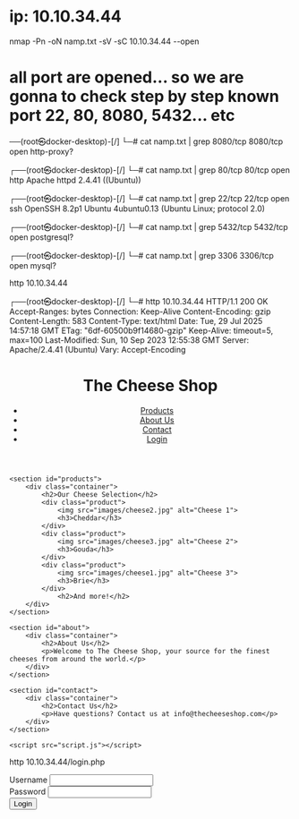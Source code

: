 # ip: 10.10.34.44

nmap -Pn -oN namp.txt -sV -sC 10.10.34.44 --open

# all port are opened... so we are gonna to check step by step known port 22, 80, 8080, 5432... etc

──(root㉿docker-desktop)-[/]
└─# cat namp.txt | grep 8080/tcp
8080/tcp open http-proxy?

┌──(root㉿docker-desktop)-[/]
└─# cat namp.txt | grep 80/tcp
80/tcp open http Apache httpd 2.4.41 ((Ubuntu))

┌──(root㉿docker-desktop)-[/]
└─# cat namp.txt | grep 22/tcp
22/tcp open ssh OpenSSH 8.2p1 Ubuntu 4ubuntu0.13 (Ubuntu Linux; protocol 2.0)

┌──(root㉿docker-desktop)-[/]
└─# cat namp.txt | grep 5432/tcp
5432/tcp open postgresql?

┌──(root㉿docker-desktop)-[/]
└─# cat namp.txt | grep 3306
3306/tcp open mysql?

http 10.10.34.44

┌──(root㉿docker-desktop)-[/]
└─# http 10.10.34.44
HTTP/1.1 200 OK
Accept-Ranges: bytes
Connection: Keep-Alive
Content-Encoding: gzip
Content-Length: 583
Content-Type: text/html
Date: Tue, 29 Jul 2025 14:57:18 GMT
ETag: "6df-60500b9f14680-gzip"
Keep-Alive: timeout=5, max=100
Last-Modified: Sun, 10 Sep 2023 12:55:38 GMT
Server: Apache/2.4.41 (Ubuntu)
Vary: Accept-Encoding

<!DOCTYPE html>
<html lang="en">
<head>
    <meta charset="UTF-8">
    <meta name="viewport" content="width=device-width, initial-scale=1.0">
    <title>The Cheese Shop</title>
    <link rel="stylesheet" href="style.css">
</head>
<body>
    <header>
        <div class="container">
            <h1>The Cheese Shop</h1>
            <nav>
                <ul>
                    <li><a href="#products">Products</a></li>
                    <li><a href="#about">About Us</a></li>
                    <li><a href="#contact">Contact</a></li>
                    <li><a href="login.php">Login</a></li> <!-- Added login link -->
                </ul>
            </nav>
        </div>
    </header>

    <section id="products">
        <div class="container">
            <h2>Our Cheese Selection</h2>
            <div class="product">
                <img src="images/cheese2.jpg" alt="Cheese 1">
                <h3>Cheddar</h3>
            </div>
            <div class="product">
                <img src="images/cheese3.jpg" alt="Cheese 2">
                <h3>Gouda</h3>
            </div>
            <div class="product">
                <img src="images/cheese1.jpg" alt="Cheese 3">
                <h3>Brie</h3>
            </div>
                <h2>And more!</h2>
        </div>
    </section>

    <section id="about">
        <div class="container">
            <h2>About Us</h2>
            <p>Welcome to The Cheese Shop, your source for the finest cheeses from around the world.</p>
        </div>
    </section>

    <section id="contact">
        <div class="container">
            <h2>Contact Us</h2>
            <p>Have questions? Contact us at info@thecheeseshop.com</p>
        </div>
    </section>

    <script src="script.js"></script>

</body>
</html>

http 10.10.34.44/login.php

<form method="POST">
            <div class="form-group">
                <label for="username">Username</label>
                <input type="text" id="username" name="username" required>
            </div>
            <div class="form-group">
                <label for="password">Password</label>
                <input type="password" id="password" name="password" required>
            </div>
            <button type="submit">Login</button>
        </form>
